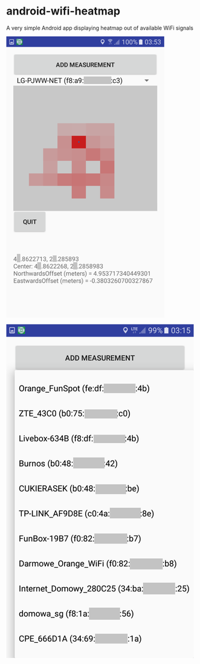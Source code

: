 # android-wifi-heatmap
A very simple Android app displaying heatmap out of available WiFi signals

![Showing heatmap of the chosen WiFi signal](doc/Picture1.png)

![Switching beetween detected WiFi signals](doc/Picture2.png)
